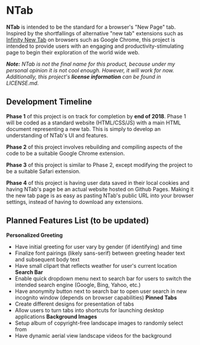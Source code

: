 # NTab

**NTab** is intended to be the standard for a browser's "New Page" tab. Inspired by the shortfallings of alternative "new tab" extensions such as [Infinity New Tab](https://chrome.google.com/webstore/detail/infinity-new-tab-pro/nnnkddnnlpamobajfibfdgfnbcnkgngh?hl=en) on browsers such as Google Chrome, this project is intended to provide users with an engaging and productivity-stimulating page to begin their exploration of the world wide web.

***Note:** NTab is not the final name for this product, because under my personal opinion it is not cool enough. However, it will work for now. Additionally, this project's **license information** can be found in LICENSE.md.*

## Development Timeline

**Phase 1** of this project is on track for completion by **end of 2018**. Phase 1 will be coded as a standard website (HTML/CSS/JS) with a main HTML document representing a new tab. This is simply to develop an understanding of NTab's UI and features.

**Phase 2** of this project involves rebuilding and compiling aspects of the code to be a suitable Google Chrome extension.

**Phase 3** of this project is similar to Phase 2, except modifying the project to be a suitable Safari extension.

**Phase 4** of this project is having user data saved in their local cookies and having NTab's page be an actual website hosted on Github Pages. Making it the new tab page is as easy as pasting NTab's public URL into your browser settings, instead of having to download any extensions.

## Planned Features List (to be updated)

**Personalized Greeting**
 * Have initial greeting for user vary by gender (if identifying) and time
 * Finalize font pairings (likely sans-serif) between greeting header text and subsequent body text
 * Have small clipart that reflects weather for user's current location
**Search Bar**
 * Enable quick dropdown menu next to search bar for users to switch the intended search engine (Google, Bing, Yahoo, etc.)
 * Have anonymity button next to search bar to open user search in new incognito window (depends on browser capabilities)
**Pinned Tabs**
 * Create different designs for presentation of tabs
 * Allow users to turn tabs into shortcuts for launching desktop applications
**Background Images**
 * Setup album of copyright-free landscape images to randomly select from
 * Have dynamic aerial view landscape videos for the background
